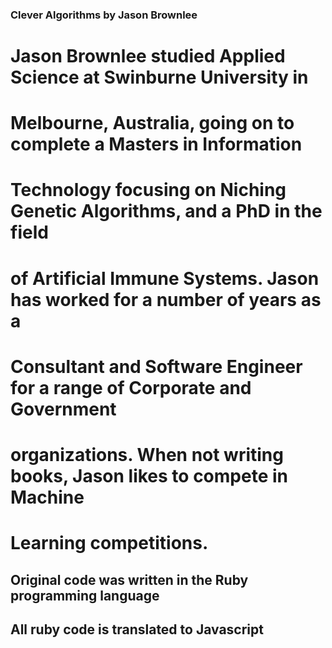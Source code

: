 ### Clever Algorithms by Jason Brownlee

# Jason Brownlee studied Applied Science at Swinburne University in
# Melbourne, Australia, going on to complete a Masters in Information
# Technology focusing on Niching Genetic Algorithms, and a PhD in the field
# of Artificial Immune Systems. Jason has worked for a number of years as a
# Consultant and Software Engineer for a range of Corporate and Government
# organizations. When not writing books, Jason likes to compete in Machine
# Learning competitions.



## Original code was written in the Ruby programming language
## All ruby code is translated to Javascript
